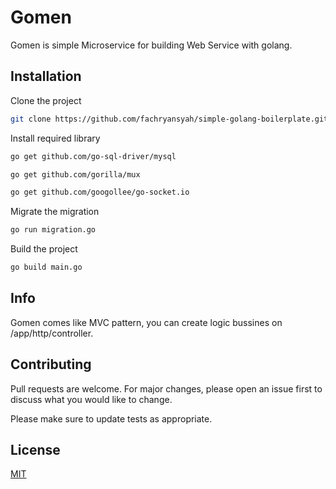 # Gomen

Gomen is simple Microservice for building Web Service with golang.

## Installation

Clone the project

```bash
git clone https://github.com/fachryansyah/simple-golang-boilerplate.git
```

Install required library

```bash
go get github.com/go-sql-driver/mysql
```

```bash
go get github.com/gorilla/mux
```

```bash
go get github.com/googollee/go-socket.io
```

Migrate the migration

```bash
go run migration.go
```

Build the project

```bash
go build main.go
```

## Info
Gomen comes like MVC pattern, you can create logic bussines on /app/http/controller.

## Contributing
Pull requests are welcome. For major changes, please open an issue first to discuss what you would like to change.

Please make sure to update tests as appropriate.

## License
[MIT](https://choosealicense.com/licenses/mit/)